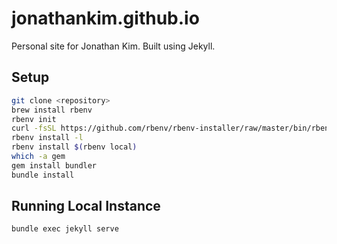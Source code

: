 # jonathankim.github.io

Personal site for Jonathan Kim. Built using Jekyll.

## Setup

```bash
git clone <repository>
brew install rbenv
rbenv init
curl -fsSL https://github.com/rbenv/rbenv-installer/raw/master/bin/rbenv-doctor | bash
rbenv install -l
rbenv install $(rbenv local)
which -a gem
gem install bundler
bundle install
```

## Running Local Instance

```bash
bundle exec jekyll serve
```
